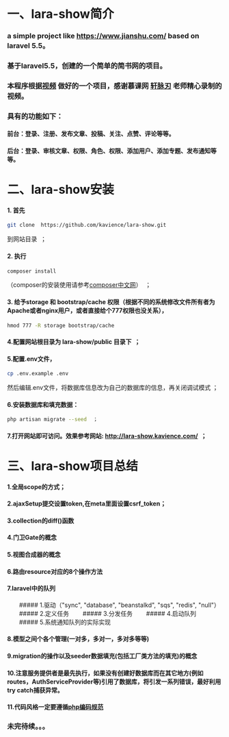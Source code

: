 一、lara-show简介
=====================================

### a simple project like https://www.jianshu.com/ based on laravel 5.5。
### 基于laravel5.5，创建的一个简单的简书网的项目。

### 本程序根据[视频](http://coding.imooc.com/class/111.html) 做好的一个项目，感谢慕课网 [轩脉刃](http://www.imooc.com/t/4819931) 老师精心录制的视频。

### 具有的功能如下：<br>
#### 前台：登录、注册、发布文章、投稿、关注、点赞、评论等等。
#### 后台：登录、审核文章、权限、角色、权限、添加用户、添加专题、发布通知等等。


二、lara-show安装
=====================================

#### 1. 首先 
```Bash
git clone  https://github.com/kavience/lara-show.git 
``` 
到网站目录  ；

#### 2. 执行
```Bash
composer install
```
（composer的安装使用请参考[composer中文网](http://docs.phpcomposer.com/00-intro.html)）  ；

#### 3. 给予storage 和 bootstrap/cache 权限（根据不同的系统修改文件所有者为Apache或者nginx用户，或者直接给个777权限也没关系），
```Bash
hmod 777 -R storage bootstrap/cache
```

#### 4.配置网站根目录为 lara-show/public 目录下  ；

#### 5.配置.env文件，
```Bash
cp .env.example .env 
```
然后编辑.env文件，将数据库信息改为自己的数据库的信息，再关闭调试模式  ；

#### 6.安装数据库和填充数据： 
```Bash
php artisan migrate --seed  ；
```

#### 7.打开网站即可访问。效果参考网站: http://lara-show.kavience.com/  ；


三、lara-show项目总结
=====================================
#### 1.全局scope的方式；

#### 2.ajaxSetup提交设置token,在meta里面设置csrf_token；

#### 3.collection的diff()函数

#### 4.门卫Gate的概念

#### 5.视图合成器的概念

#### 6.路由resource对应的8个操作方法

#### 7.laravel中的队列
　　##### 1.驱动（"sync", "database", "beanstalkd", "sqs", "redis", "null"）
　　##### 2.定义任务
　　##### 3.分发任务
　　##### 4.启动队列
　　##### 5.系统通知队列的实际实现

#### 8.模型之间个各个管理(一对多，多对一，多对多等等)

#### 9.migration的操作以及seeder数据填充(包括工厂类方法的填充)的概念

#### 10.注意服务提供者是最先执行，如果没有创建好数据库而在其它地方(例如routes，AuthServiceProvider等)引用了数据库，将引发一系列错误，最好利用try catch捕获异常。

#### 11.代码风格一定要遵循[php编码规范](https://psr.phphub.org/)

### 未完待续。。。

